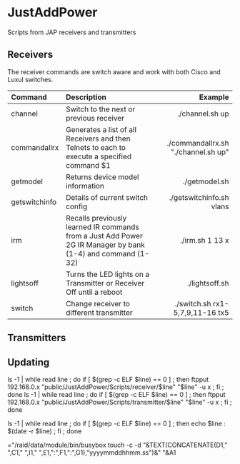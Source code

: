 # JustAddPower
Scripts from JAP receivers and transmitters

## Receivers

The receiver commands are switch aware and work with both Cisco and Luxul switches.

|Command|Description|Example|
|:------|:----------|------:|
|channel|Switch to the next or previous receiver|./channel.sh up|
|commandallrx|Generates a list of all Receivers and then Telnets to each to execute a specified command $1|./commandallrx.sh "./channel.sh up"
|getmodel|Returns device model information|./getmodel.sh|
|getswitchinfo|Details of current switch config|./getswitchinfo.sh vlans|
|irm|Recalls previously learned IR commands from a Just Add Power 2G IR Manager by bank (1-4) and command (1-32)|./irm.sh 1 13 x|
|lightsoff|Turns the LED lights on a Transmitter or Receiver Off until a reboot|./lightsoff.sh|
|switch|Change receiver to different transmitter|./switch.sh rx1-5,7,9,11-16 tx5|

## Transmitters

## Updating

ls -1 | while read line ; do if [ $(grep -c ELF $line) == 0 ] ; then ftpput 192.168.0.x "public/JustAddPower/Scripts/receiver/$line" "$line" -u x ; fi ; done
ls -1 | while read line ; do if [ $(grep -c ELF $line) == 0 ] ; then ftpput 192.168.0.x "public/JustAddPower/Scripts/transmitter/$line" "$line" -u x ; fi ; done

ls -1 | while read line ; do if [ $(grep -c ELF $line) == 0 ] ; then echo $line : $(date -r $line) ; fi ; done

="/raid/data/module/bin/busybox touch -c -d "&TEXT(CONCATENATE(D1," ",C1," ",I1," ",E1,":",F1,":",G1),"yyyymmddhhmm.ss")&" "&A1

